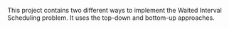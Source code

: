 This project contains two different ways to implement the Waited Interval Scheduling problem. 
It uses the top-down and bottom-up approaches. 
 
 
